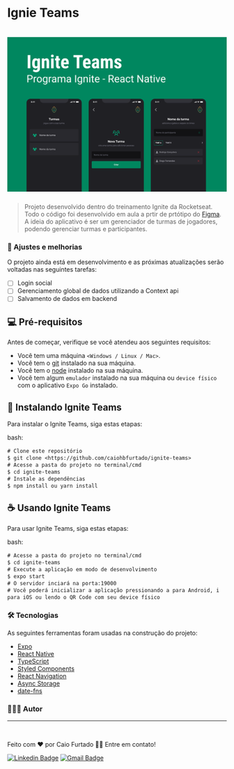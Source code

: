 # Ignie Teams

<h1 align="center">
  <img alt="Ignite Teamst" title="Ignite Teams" src="./assets/banner.png" />
</h1>

> Projeto desenvolvido dentro do treinamento Ignite da Rocketseat. Todo o código foi desenvolvido em aula a prtir de prtótipo do [Figma](https://www.figma.com/file/BCNn7k8bu755VYjWXqm3bB/Ignite-Teams-(Community)?node-id=47%3A273&t=tJNm8FEE4PnK8nDK-0). A ideia do aplicativo é ser um gerenciador de turmas de jogadores, podendo gerenciar turmas e participantes.  
### 🚧 Ajustes e melhorias

O projeto ainda está em desenvolvimento e as próximas atualizações serão voltadas nas seguintes tarefas:

- [ ] Login social
- [ ] Gerenciamento global de dados utilizando a Context api 
- [ ] Salvamento de dados em backend
## 💻 Pré-requisitos

Antes de começar, verifique se você atendeu aos seguintes requisitos:
* Você tem uma máquina `<Windows / Linux / Mac>`.
* Você tem o [git](https://git-scm.com) instalado na sua máquina.
* Você tem o [node](https://nodejs.org/en/) instalado na sua máquina.
* Você tem algum `emulador` instalado na sua máquina ou `device físico` com o aplicativo `Expo Go` instalado.

## 🚀 Instalando Ignite Teams

Para instalar o Ignite Teams, siga estas etapas:

bash:
```
# Clone este repositório
$ git clone <https://github.com/caiohbfurtado/ignite-teams>
# Acesse a pasta do projeto no terminal/cmd
$ cd ignite-teams
# Instale as dependências
$ npm install ou yarn install
```

## ☕ Usando Ignite Teams

Para usar Ignite Teams, siga estas etapas:

bash:
```
# Acesse a pasta do projeto no terminal/cmd
$ cd ignite-teams
# Execute a aplicação em modo de desenvolvimento
$ expo start
# O servidor inciará na porta:19000
# Você poderá inicializar a aplicação pressionando a para Android, i para iOS ou lendo o QR Code com seu device físico
```

### 🛠 Tecnologias

As seguintes ferramentas foram usadas na construção do projeto:

- [Expo](https://expo.io/)
- [React Native](https://reactnative.dev/)
- [TypeScript](https://www.typescriptlang.org/)
- [Styled Components](https://styled-components.com/)
- [React Navigation](https://reactnavigation.org/)
- [Async Storage](https://react-native-async-storage.github.io/async-storage/docs/usage/)
- [date-fns](https://date-fns.org/)

### 👨🏾‍💻 Autor
---

 <img style="border-radius: 50%;" src="https://github.com/caiohbfurtado.png" width="100px;" alt=""/>

Feito com ❤️ por Caio Furtado 👋🏽 Entre em contato!

[![Linkedin Badge](https://img.shields.io/badge/-Caio-blue?style=flat-square&logo=Linkedin&logoColor=white&link=https://www.linkedin.com/in/tgmarinho/)](https://www.linkedin.com/in/caiohbfurtado/) 
[![Gmail Badge](https://img.shields.io/badge/-caiohbfurtado@gmail.com-c14438?style=flat-square&logo=Gmail&logoColor=white&link=mailto:tgmarinho@gmail.com)](mailto:caiohbfurtado@gmail.com)
